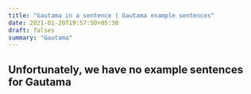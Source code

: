 ```yaml
---
title: "Gautama in a sentence | Gautama example sentences"
date: 2021-01-20T19:57:50+05:30
draft: falses
summary: "Gautama"
---
```

## Unfortunately, we have no example sentences for Gautama                 

